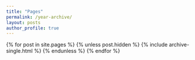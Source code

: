 ```yaml
---
title: "Pages"
permalink: /year-archive/
layout: posts
author_profile: true
---
```


{% for post in site.pages %}
  {% unless post.hidden %}
    {% include archive-single.html %}
  {% endunless %}
{% endfor %}